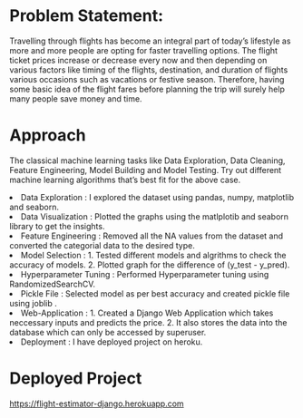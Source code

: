 # Problem Statement: #

Travelling through flights has become an integral part of today’s lifestyle as more and more people are opting for faster travelling options. The flight ticket prices increase or decrease every now and then depending on various factors like timing of the flights, destination, and duration of flights various occasions such as vacations or festive season. Therefore, having some basic idea of the flight fares before planning the trip will surely help many people save money and time.


# Approach #
The classical machine learning tasks like Data Exploration, Data Cleaning,
Feature Engineering, Model Building and Model Testing. Try out different machine
learning algorithms that’s best fit for the above case.
<li> Data Exploration        : I explored the  dataset using pandas, numpy, matplotlib and seaborn.</li>
<li> Data Visualization      : Plotted the graphs using the matlplotib and seaborn library to get the insights.</li>
<li> Feature Engineering     :  Removed all the NA values from the dataset and converted the categorial data to the desired type.</li>
<li> Model Selection         :  1. Tested different models and algrithms to check the accuracy of models.
  2. Plotted graph for the difference of (y_test - y_pred).</li>
<li> Hyperparameter Tuning   :  Performed Hyperparameter tuning using RandomizedSearchCV.</li>
<li> Pickle File             :  Selected model as per best accuracy and created pickle file using joblib .</li>
<li> Web-Application         :  1. Created a Django Web Application which takes neccessary inputs and predicts the price.
                                2. It also stores the data into the database which can only be accessed by superuser.</li>
<li>Deployment               :  I have deployed project on heroku.</li>


# Deployed Project #
<a href="https://flight-estimator-django.herokuapp.com/" name="section_name">https://flight-estimator-django.herokuapp.com</a>
